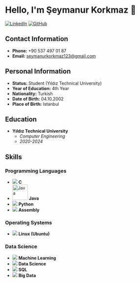 # Hello, I'm Şeymanur Korkmaz 👋

[![LinkedIn](https://img.shields.io/badge/LinkedIn-seymanur--korkmaz-blue)](https://www.linkedin.com/in/seymanur-korkmaz/)
[![GitHub](https://img.shields.io/badge/GitHub-seymaakorkmaz-lightgrey)](https://github.com/seymaakorkmaz)

## Contact Information
- **Phone:** +90 537 497 01 87
- **Email:** seymanurkorkmaz123@gmail.com

## Personal Information
- **Status:** Student (Yıldız Technical University)
- **Year of Education:** 4th Year
- **Nationality:** Turkish
- **Date of Birth:** 04.10.2002
- **Place of Birth:** Istanbul

## Education
- **Yıldız Technical University**
  - *Computer Engineering*
  - *2020-2024*

## Skills

### Programming Languages
- <img src="https://img.icons8.com/color/48/000000/c-programming.png"/> **C**
- <img src="https://img.icons8.com/color/48/000000/java-coffee-cup-logo.png" alt="Java" width="50"/> **Java**
- <img src="https://img.icons8.com/color/48/000000/python.png"/> **Python**
- <img src="https://img.icons8.com/color/48/000000/assembly.png"/> **Assembly**
  
### Operating Systems
- <img src="https://img.icons8.com/color/48/000000/linux.png"/> **Linux (Ubuntu)**
  
### Data Science
- <img src="https://img.icons8.com/color/48/000000/machine-learning.png"/> **Machine Learning**
- <img src="https://img.icons8.com/fluent/48/000000/science.png"/> **Data Science**
- <img src="https://img.icons8.com/fluent/48/000000/sql.png"/> **SQL**
- <img src="https://img.icons8.com/color/48/000000/big-data.png"/> **Big Data**
